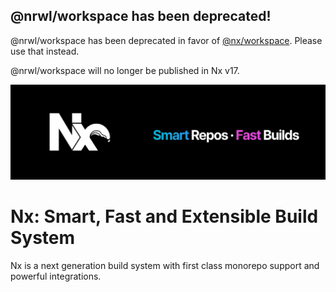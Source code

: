 ## @nrwl/workspace has been deprecated!

@nrwl/workspace has been deprecated in favor of [@nx/workspace](https://www.npmjs.com/package/@nx/workspace). Please use that instead.

@nrwl/workspace will no longer be published in Nx v17.

<p style="text-align: center;"><img src="https://raw.githubusercontent.com/nrwl/nx/master/images/nx.png" width="600" alt="Nx - Smart, Fast and Extensible Build System"></p>

# Nx: Smart, Fast and Extensible Build System

Nx is a next generation build system with first class monorepo support and powerful integrations.
